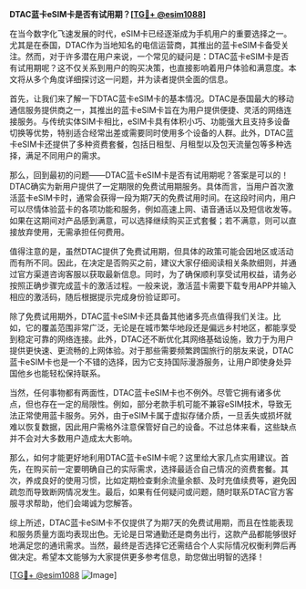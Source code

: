 **DTAC蓝卡eSIM卡是否有试用期？[[TG💪+ @esim1088](https://t.me/s/esim1088)]**

在当今数字化飞速发展的时代，eSIM卡已经逐渐成为手机用户的重要选择之一。尤其是在泰国，DTAC作为当地知名的电信运营商，其推出的蓝卡eSIM卡备受关注。然而，对于许多潜在用户来说，一个常见的疑问是：DTAC蓝卡eSIM卡是否有试用期呢？这不仅关系到用户的购买决策，也直接影响着用户体验和满意度。本文将从多个角度详细探讨这一问题，并为读者提供全面的信息。

首先，让我们来了解一下DTAC蓝卡eSIM卡的基本情况。DTAC是泰国最大的移动通信服务提供商之一，其推出的蓝卡eSIM卡旨在为用户提供便捷、灵活的网络连接服务。与传统实体SIM卡相比，eSIM卡具有体积小巧、功能强大且支持多设备切换等优势，特别适合经常出差或需要同时使用多个设备的人群。此外，DTAC蓝卡eSIM卡还提供了多种资费套餐，包括日租型、月租型以及包天流量包等多种选择，满足不同用户的需求。

那么，回到最初的问题——DTAC蓝卡eSIM卡是否有试用期呢？答案是可以的！DTAC确实为新用户提供了一定期限的免费试用期服务。具体而言，当用户首次激活蓝卡eSIM卡时，通常会获得一段为期7天的免费试用时间。在这段时间内，用户可以尽情体验蓝卡的各项功能和服务，例如高速上网、语音通话以及短信收发等。如果在这期间对产品感到满意，可以选择继续购买正式套餐；若不满意，则可以直接放弃使用，无需承担任何费用。

值得注意的是，虽然DTAC提供了免费试用期，但具体的政策可能会因地区或活动而有所不同。因此，在决定是否购买之前，建议大家仔细阅读相关条款细则，并通过官方渠道咨询客服以获取最新信息。同时，为了确保顺利享受试用权益，请务必按照正确步骤完成蓝卡的激活过程。一般来说，激活蓝卡需要下载专用APP并输入相应的激活码，随后根据提示完成身份验证即可。

除了免费试用期外，DTAC蓝卡eSIM卡还具备其他诸多亮点值得我们关注。比如，它的覆盖范围非常广泛，无论是在城市繁华地段还是偏远乡村地区，都能享受到稳定可靠的网络连接。此外，DTAC还不断优化其网络基础设施，致力于为用户提供更快速、更流畅的上网体验。对于那些需要频繁跨国旅行的朋友来说，DTAC蓝卡eSIM卡也是一个不错的选择，因为它支持国际漫游服务，让用户即使身处异国他乡也能轻松保持联系。

当然，任何事物都有两面性，DTAC蓝卡eSIM卡也不例外。尽管它拥有诸多优点，但也存在一定的局限性。例如，部分老款手机可能不兼容eSIM技术，导致无法正常使用蓝卡服务。另外，由于eSIM卡属于虚拟存储介质，一旦丢失或损坏就难以恢复数据，因此用户需格外注意保管好自己的设备。不过总体来看，这些缺点并不会对大多数用户造成太大影响。

那么，如何才能更好地利用DTAC蓝卡eSIM卡呢？这里给大家几点实用建议。首先，在购买前一定要明确自己的实际需求，选择最适合自己情况的资费套餐。其次，养成良好的使用习惯，比如定期检查剩余流量余额、及时充值续费等，避免因疏忽而导致断网情况发生。最后，如果有任何疑问或问题，随时联系DTAC官方客服寻求帮助，他们会竭诚为您解答。

综上所述，DTAC蓝卡eSIM卡不仅提供了为期7天的免费试用期，而且在性能表现和服务质量方面均表现出色。无论是日常通勤还是商务出行，这款产品都能够很好地满足您的通讯需求。当然，最终是否选择它还需结合个人实际情况权衡利弊后再做决定。希望本文能够为大家提供更多参考信息，助您做出明智的选择！

[[TG💪+ @esim1088](https://t.me/s/esim1088) ![Image](https://i.postimg.cc/4NQfJmqS/Snipaste-2025-05-13-00-14-12.png)]